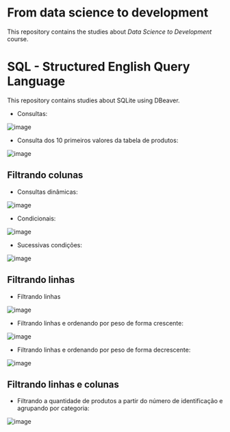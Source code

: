 # From data science to development 

This repository contains the studies about *Data Science to Development* course.

# SQL - Structured English Query Language

This repository contains studies about SQLite using DBeaver. 

- Consultas:

![image](https://user-images.githubusercontent.com/81119854/152888624-25fbb9c9-b3e4-435a-a2f8-0796461c6441.png)

- Consulta dos 10 primeiros valores da tabela de produtos:

![image](https://user-images.githubusercontent.com/81119854/152889948-90cfcc8e-eae6-4335-8ee9-1944737efe16.png)

## Filtrando colunas

- Consultas dinâmicas:

![image](https://user-images.githubusercontent.com/81119854/152890837-626e6b4a-2caa-4dac-9134-56b0c90a34f2.png)

- Condicionais:

![image](https://user-images.githubusercontent.com/81119854/152894962-d401410e-5de4-4bb8-aaec-f4b1fc905eed.png)

- Sucessivas condições:

![image](https://user-images.githubusercontent.com/81119854/152895944-ff79791e-e5a2-49be-87f5-07502ffea3ef.png)

## Filtrando linhas

- Filtrando linhas

![image](https://user-images.githubusercontent.com/81119854/152896485-982d7324-b0f2-4d62-8ff2-629b96ed81e4.png)

- Filtrando linhas e ordenando por peso de forma crescente:

![image](https://user-images.githubusercontent.com/81119854/152899621-8342d8cd-67bf-41fb-a769-f55795c31a49.png)

- Filtrando linhas e ordenando por peso de forma decrescente:

![image](https://user-images.githubusercontent.com/81119854/152899824-6524b77d-5edb-4a4f-9063-07a8269644a4.png)

## Filtrando linhas e colunas

- Filtrando a quantidade de produtos a partir do número de identificação e agrupando por categoria:

![image](https://user-images.githubusercontent.com/81119854/152900443-0efcf6e0-2863-4cec-9e25-e91693e63227.png)
